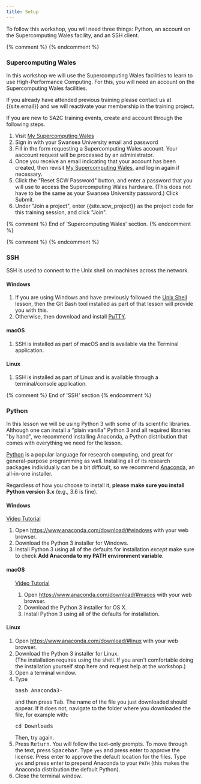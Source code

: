 ```yaml
---
title: Setup
---
```


To follow this workshop, you will need three things: Python, an account on the Supercomputing Wales facility,
and an SSH client.


{% comment %} {% endcomment %}
<div id="scw">
  <h3>Supercomputing Wales</h3>

  <p>
  In this workshop we will use the Supercomputing Wales facilities to
  learn to use High-Performance Computing. For this, you will need an
  account on the Supercomputing Wales facilities.
  </p>

  <p>
  If you already have attended previous training please contact us at
  {{site.email}} and we will reactivate your membership in the training project.
  </p>
  
  <p>
  If you are new to SA2C training events, create and account through the
  following steps.
  </p>
  <ol>
    <li>Visit <a href="https://my.supercomputing.wales/">My
    Supercomputing Wales</a></li>
	<li>Sign in with your Swansea University email and password</li>
	<li>Fill in the form requesting a Supercomputing Wales
    account. Your aaccount request will be processed by an
    administrator.</li>
	<li>Once you receive an email indicating that your account has been
    created, then revisit <a
    href="https://my.supercomputing.wales/">My Supercomputing
    Wales</a>, and log in again if necessary.</li>
	<li>Click the "Reset SCW Password" button, and enter a password
    that you will use to access the Supercomputing Wales
    hardware. (This does not have to be the same as your Swansea
    University password.) Click Submit.</li>
	<li>Under "Join a project", enter {{site.scw_project}} as the
    project code for this training session, and click "Join".</li>
  </ol>
</div> {% comment %} End of 'Supercomputing Wales' section. {% endcomment %}

{% comment %} {% endcomment %}
<div id="SSH">
  <h3>SSH</h3>
  
  SSH is used to connect to the Unix shell on machines across the network.

  <div class="row">
    <div class="col-md-4">
      <h4 id="ssh-windows">Windows</h4>
      <ol>
        <li> If you are using Windows and have previously followed the <a href="https://swcarpentry.github.io/shell-novice">Unix Shell</a> lesson,
then the Git Bash tool installed as part of that lesson will provide you with this.</li>
        <li> Otherwise, then download and install <a href="https://www.chiark.greenend.org.uk/~sgtatham/putty/latest.html">PuTTY</a>.</li>
      </ol>
    </div>
    <div class="col-md-4">
      <h4 id="ssh-mac">macOS</h4>
      <ol>
        <li>SSH is installed as part of macOS and is available via the Terminal application.</li>
      </ol>
    </div>
    <div class="col-md-4">
      <h4 id="ssh-linux">Linux</h4>
      <ol>
        <li>SSH is installed as part of Linux and is available through a terminal/console application.</li>
      </ol>
    </div>
  </div>
</div>
{% comment %} End of 'SSH' section {% endcomment %}


### Python

In this lesson we will be using Python 3 with some of its scientific libraries.
Although one can install a "plain vanilla" Python 3 and all required libraries "by hand",
we recommend installing Anaconda, a Python distribution
that comes with everything we need for the lesson.

[Python](https://python.org) is a popular language for
research computing, and great for general-purpose programming as
well.  Installing all of its research packages individually can be
a bit difficult, so we recommend
[Anaconda](https://www.anaconda.com/distribution/),
an all-in-one installer.

Regardless of how you choose to install it,
**please make sure you install Python version 3.x**
(e.g., 3.6 is fine).

<div class="row">
    <div class="col-md-4">
      <h4 id="python-windows">Windows</h4>
      <a href="https://www.youtube.com/watch?v=xxQ0mzZ8UvA">Video Tutorial</a>
        <ol>
        <li>Open <a href="https://www.anaconda.com/download/#windows">https://www.anaconda.com/download/#windows</a> with your web browser.</li>
        <li>Download the Python 3 installer for Windows.</li>
        <li>Install Python 3 using all of the defaults for installation <em>except</em> make sure to check <strong>Add Anaconda to my PATH environment variable</strong>.</li>
        </ol>
    </div>
    <div class="col-md-4">
      <h4 id="ssh-mac">macOS</h4>
      <ol>
        <a href="https://www.youtube.com/watch?v=TcSAln46u9U">Video Tutorial</a>
        <ol>
            <li>Open <a href="https://www.anaconda.com/download/#macos">https://www.anaconda.com/download/#macos</a> with your web browser.</li>
            <li>Download the Python 3 installer for OS X.</li>
            <li>Install Python 3 using all of the defaults for installation.</li>
        </ol>
      </ol>
    </div>
    <div class="col-md-4">
      <h4 id="ssh-linux">Linux</h4>
        <ol>
            <li>Open <a href="https://www.anaconda.com/download/#linux">https://www.anaconda.com/download/#linux</a> with your web browser.</li>
            <li>Download the Python 3 installer for Linux.<br>
                    (The installation requires using the shell. If you aren't
                    comfortable doing the installation yourself
                    stop here and request help at the workshop.)
            </li>
            <li>
                    Open a terminal window.
            </li>
            <li>
                    Type <pre>bash Anaconda3-</pre> and then press
                    <kbd>Tab</kbd>. The name of the file you just downloaded should
                    appear. If it does not, navigate to the folder where you
                    downloaded the file, for example with:
                    <pre>cd Downloads</pre>
                    Then, try again.
            </li>
            <li>
                    Press <kbd>Return</kbd>. You will follow the text-only prompts. To move through
                    the text, press <kbd>Spacebar</kbd>. Type <code>yes</code> and
                    press enter to approve the license. Press enter to approve the
                    default location for the files. Type <code>yes</code> and
                    press enter to prepend Anaconda to your <code>PATH</code>
                    (this makes the Anaconda distribution the default Python).
            </li>
            <li>
                    Close the terminal window.
            </li>
        </ol>
    </div>
</div>

